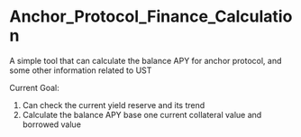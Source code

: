# Anchor_Protocol_Finance_Calculation
A simple tool that can calculate the balance APY for anchor protocol, and some other information related to UST

Current Goal:
1. Can check the current yield reserve and its trend
2. Calculate the balance APY base one current collateral value and borrowed value
